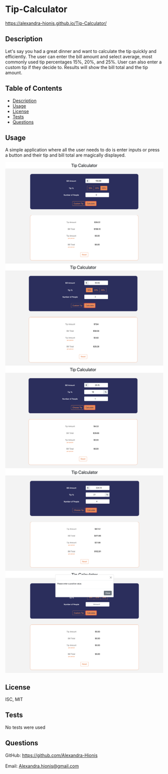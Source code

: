 # Tip-Calculator

https://alexandra-hionis.github.io/Tip-Calculator/

## Description

Let's say you had a great dinner and want to calculate the tip quickly and efficiently. The user can enter the bill amount and select average, most commonly used tip percentages 15%, 20%, and 25%. User can also enter a custom tip if they decide to. Results will show the bill total and the tip amount.

## Table of Contents

- [Description](#description)
- [Usage](#usage)
- [License](#license)
- [Tests](#tests)
- [Questions](#questions)

## Usage

A simple application where all the user needs to do is enter inputs or press a button and their tip and bill total are magically displayed.

![image 1](assets/images/img1.png)
![image 2](assets/images/img2.png)
![image 3](assets/images/img3.png)
![image 4](assets/images/img4.png)
![image 5](assets/images/img5.png)

## License

ISC, MIT

## Tests

No tests were used

## Questions

GitHub: https://github.com/Alexandra-Hionis<br /><br />
Email: Alexandra.hionis@gmail.com<br /><br />
